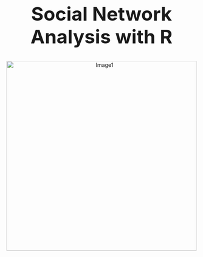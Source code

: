 <div align="center">
  <h1 style="font-size: 50px;">Social Network Analysis with R</h1>
  <p><img src="https://github.com/Babak-Davani/Social-Network/Results/large.jpg" alt="Image1" width="500"></p>
</div>